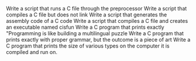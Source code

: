 Write a script that runs a C file through the preprocessor
Write a script that compiles a C file but does not link
Write a script that generates the assembly code of a C code
Write a script that compiles a C file and creates an executable named cisfun
Write a C program that prints exactly "Programming is like building a multilingual puzzle
Write a C program that prints exactly with proper grammar, but the outcome is a piece of art
Write a C program that prints the size of various types on the computer it is compiled and run on.
